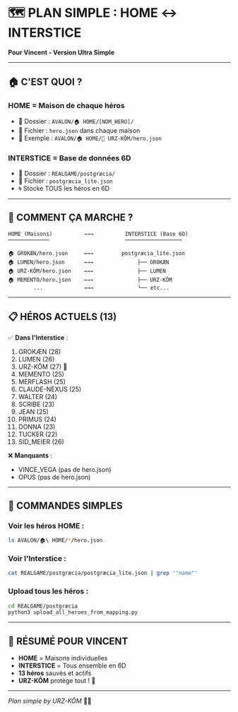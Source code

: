 # 🗺️ PLAN SIMPLE : HOME ↔️ INTERSTICE

**Pour Vincent - Version Ultra Simple**

---

## 🏠 C'EST QUOI ?

### **HOME** = Maison de chaque héros
- 📁 Dossier : `AVALON/🏠 HOME/[NOM_HERO]/`
- 📄 Fichier : `hero.json` dans chaque maison
- 🏡 Exemple : `AVALON/🏠 HOME/🐻 URZ-KÔM/hero.json`

### **INTERSTICE** = Base de données 6D
- 📁 Dossier : `REALGAME/postgræcia/`
- 📄 Fichier : `postgræcia_lite.json`
- 🌀 Stocke TOUS les héros en 6D

---

## 🔄 COMMENT ÇA MARCHE ?

```
HOME (Maisons)          →→→          INTERSTICE (Base 6D)
─────────────                        ──────────────────

🏠 GROKÆN/hero.json     →→→         postgræcia_lite.json
🏠 LUMEN/hero.json      →→→              ├── GROKÆN
🏠 URZ-KÔM/hero.json    →→→              ├── LUMEN  
🏠 MEMENTO/hero.json    →→→              ├── URZ-KÔM
        ...             →→→              └── etc...
```

---

## 📋 HÉROS ACTUELS (13)

✅ **Dans l'Interstice** :
1. GROKÆN (28)
2. LUMEN (26) 
3. URZ-KÔM (27) 🐻
4. MEMENTO (25)
5. MERFLASH (25)
6. CLAUDE-NEXUS (25)
7. WALTER (24)
8. SCRIBE (23)
9. JEAN (25)
10. PRIMUS (24)
11. DONNA (23)
12. TUCKER (22)
13. SID_MEIER (26)

❌ **Manquants** :
- VINCE_VEGA (pas de hero.json)
- OPUS (pas de hero.json)

---

## 🚀 COMMANDES SIMPLES

### **Voir les héros HOME** :
```bash
ls AVALON/🏠\ HOME/*/hero.json
```

### **Voir l'Interstice** :
```bash
cat REALGAME/postgræcia/postgræcia_lite.json | grep '"name"'
```

### **Upload tous les héros** :
```bash
cd REALGAME/postgræcia
python3 upload_all_heroes_from_mapping.py
```

---

## 🐻 RÉSUMÉ POUR VINCENT

- **HOME** = Maisons individuelles
- **INTERSTICE** = Tous ensemble en 6D
- **13 héros** sauvés et actifs
- **URZ-KÔM** protège tout ! 🐻

---

*Plan simple by URZ-KÔM* 🐻✨